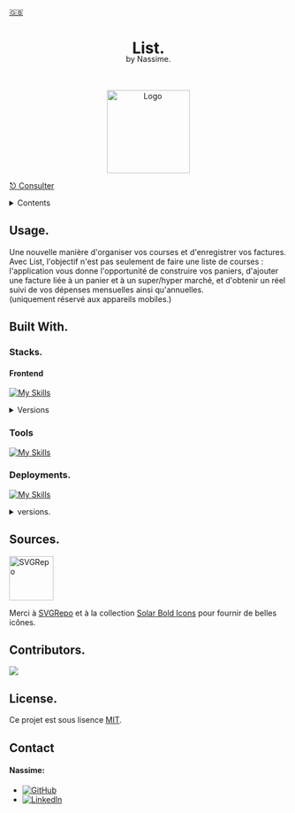 <a href="https://github.com/Nassitch/list_client/blob/main/README.md">🇬🇧</a>

<div align="center">
  <h1 align="center">
    List.
  </h1>
  <p style="margin-top: -25px">
    by Nassime.
  </p>
    <br />
    <br />
    <a href="https://list.3a1d.com/">
      <img src="https://list.3a1d.com/assets/manifest/logo.png" alt="Logo" width="150">
    </a>
</div>

<a href="https://list.3a1d.com/">⎋ Consulter</a>

<details>
<summary>Contents</summary>
<ol>
<li>
<a href="#about">About</a>
<ul>
<li><a href="#usage">Usage</a></li>
</ul>
</li>
<li><a href="#built-with">Built With</a></li>
<ul>
<li><a href="#stacks">Stacks</a></li>
<li><a href="#tools">Tools</a></li>
<li><a href="#deployments">Deployments</a></li>
</ul>
<li><a href="#sources">Sources</a></li>
<li><a href="#contributors">Contributors</a></li>
<li><a href="#license">License</a></li>
<li><a href="#contact">Contact</a></li>
</ol>

</details>

## Usage.
Une nouvelle manière d'organiser vos courses et d'enregistrer vos factures.
Avec List, l'objectif n'est pas seulement de faire une liste de courses : l'application vous donne l'opportunité de construire vos paniers, d'ajouter une facture liée à un panier et à un super/hyper marché, et d'obtenir un réel suivi de vos dépenses mensuelles ainsi qu'annuelles.</br>
(uniquement réservé aux appareils mobiles.)
## Built With.
### Stacks.
#### Frontend
[![My Skills](https://skillicons.dev/icons?i=html,css,js,ts,angular)](https://skillicons.dev)
<details>
<summary>Versions</summary>
<ul>
<li>HTML v5</li>
<li>CSS v3</li>
<li>JavaScript ES2022</li>
<li>TypeScript v5.1</li>
<li>Angular CSR v17</li>
</ul>
</details>

### Tools
[![My Skills](https://skillicons.dev/icons?i=figma,vscode,git,github,githubactions)](https://skillicons.dev)

### Deployments.
[![My Skills](https://skillicons.dev/icons?i=linux,ubuntu,nginx,apache)](https://skillicons.dev)
<details>
<summary>versions.</summary>
<ul>
<li>Nginx v.1.2.6</li>
<li>Apache v.2.4</li>
</ul>
</details>

## Sources.

<img src="https://www.svgrepo.com/logo.svg" alt="SVGRepo" width="80" />
<p>Merci à <a href="https://www.svgrepo.com/">SVGRepo</a> et à la collection <a href="https://www.svgrepo.com/collection/solar-bold-icons/">Solar Bold Icons</a> pour fournir de belles icônes.</p>


## Contributors.
<a href="https://github.com/Nassitch/list_client/graphs/contributors"><img src="https://contrib.rocks/image?repo=Nassitch/list_client" /></a>

## License.
Ce projet est sous lisence [MIT](LICENSE).

## Contact
#### Nassime:
* [![GitHub](https://img.shields.io/badge/😺-GitHub-000000?style=flat)](https://github.com/Nassitch)
* [![LinkedIn](https://img.shields.io/badge/📠-LinkedIn-000000?style=flat)](https://www.linkedin.com/in/nassime-harmach/)
